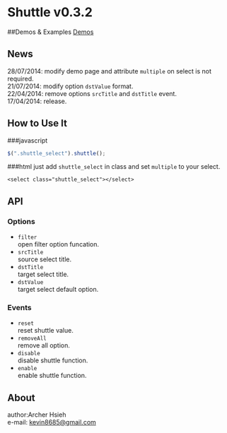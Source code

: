 Shuttle v0.3.2
============
##Demos & Examples
[Demos](http://archerproxyserver.appspot.com/jquery-shuttle/examples/index.html)

## News
28/07/2014: modify demo page and attribute `multiple` on select is not required.<br/>
21/07/2014: modify option `dstValue` format.<br/>
22/04/2014: remove options `srcTitle` and `dstTitle` event.<br/>
17/04/2014: release.

## How to Use It
###javascript
``` javascript
$(".shuttle_select").shuttle();
```
###html
just add `shuttle_select` in class and set `multiple` to your select.
```
<select class="shuttle_select"></select>
```
## API
### Options
- `filter` <br/>open filter option funcation.
- `srcTitle` <br/>source select title.
- `dstTitle` <br/>target select title.
- `dstValue` <br/>target select default option.

### Events
- `reset` <br/>reset shuttle value.
- `removeAll` <br/>remove all option.
- `disable` <br/>disable shuttle function.
- `enable` <br/>enable shuttle function.

## About
author:Archer Hsieh<br/>
e-mail: kevin8685@gmail.com
